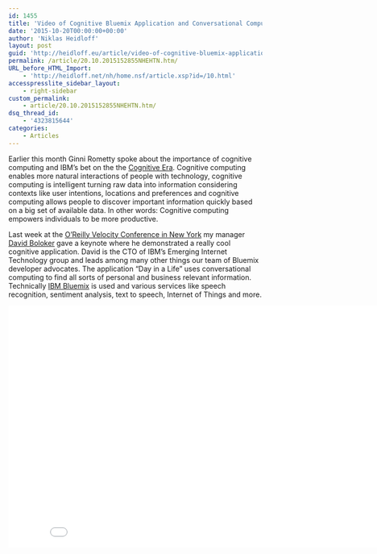 ```yaml
---
id: 1455
title: 'Video of Cognitive Bluemix Application and Conversational Computing'
date: '2015-10-20T00:00:00+00:00'
author: 'Niklas Heidloff'
layout: post
guid: 'http://heidloff.eu/article/video-of-cognitive-bluemix-application-and-conversational-computing/'
permalink: /article/20.10.2015152855NHEHTN.htm/
URL_before_HTML_Import:
    - 'http://heidloff.net/nh/home.nsf/article.xsp?id=/10.html'
accesspresslite_sidebar_layout:
    - right-sidebar
custom_permalink:
    - article/20.10.2015152855NHEHTN.htm/
dsq_thread_id:
    - '4323815644'
categories:
    - Articles
---
```


Earlier this month Ginni Rometty spoke about the importance of cognitive computing and IBM’s bet on the the [Cognitive Era](http://www.gartner.com/smarterwithgartner/ibm-bets-on-the-cognitive-era/). Cognitive computing enables more natural interactions of people with technology, cognitive computing is intelligent turning raw data into information considering contexts like user intentions, locations and preferences and cognitive computing allows people to discover important information quickly based on a big set of available data. In other words: Cognitive computing empowers individuals to be more productive.

Last week at the [O’Reilly Velocity Conference in New York](https://www.youtube.com/watch?v=sS53WFY_k3E) my manager [David Boloker](https://www.linkedin.com/pub/david-boloker/0/1b/706) gave a keynote where he demonstrated a really cool cognitive application. David is the CTO of IBM’s Emerging Internet Technology group and leads among many other things our team of Bluemix developer advocates. The application “Day in a Life” uses conversational computing to find all sorts of personal and business relevant information. Technically [IBM Bluemix](https://bluemix.net) is used and various services like speech recognition, sentiment analysis, text to speech, Internet of Things and more.

<iframe allowfullscreen="" frameborder="0" height="480" src="//www.youtube.com/embed/sS53WFY_k3E" width="853"></iframe>